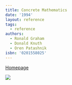 ```yaml
---
title: Concrete Mathematics
date: '1994'
layout: reference
tags:
  - reference
authors:
  - Ronald Graham
  - Donald Knuth
  - Oren Patashnik
isbn: '0201558025'
---
```

[Homepage](http://www-cs-faculty.stanford.edu/~uno/gkp.html)

![](/media/books/concrete.jpg)
